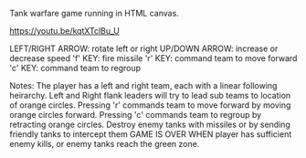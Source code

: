 Tank warfare game running in HTML canvas.

https://youtu.be/kqtXTclBu_U

LEFT/RIGHT ARROW:  rotate left or right
UP/DOWN ARROW:  increase or decrease speed
'f' KEY:  fire missile
'r' KEY:  command team to move forward
'c' KEY:  command team to regroup

Notes:
The player has a left and right team, each with a linear following heirarchy.
Left and Right flank leaders will try to lead sub teams to location of orange circles.
Pressing 'r' commands team to move forward by moving orange circles forward.
Pressing 'c' commands team to regroup by retracting orange circles.
Destroy enemy tanks with missiles or by sending friendly tanks to intercept them
GAME IS OVER WHEN player has sufficient enemy kills, or enemy tanks reach the green zone.


